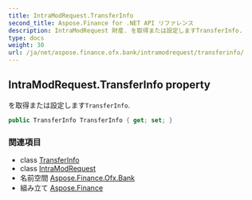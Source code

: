 ```yaml
---
title: IntraModRequest.TransferInfo
second_title: Aspose.Finance for .NET API リファレンス
description: IntraModRequest 財産. を取得または設定しますTransferInfo.
type: docs
weight: 30
url: /ja/net/aspose.finance.ofx.bank/intramodrequest/transferinfo/
---
```

## IntraModRequest.TransferInfo property

を取得または設定します`TransferInfo`.

```csharp
public TransferInfo TransferInfo { get; set; }
```

### 関連項目

* class [TransferInfo](../../../aspose.finance.ofx/transferinfo/)
* class [IntraModRequest](../)
* 名前空間 [Aspose.Finance.Ofx.Bank](../../intramodrequest/)
* 組み立て [Aspose.Finance](../../../)


